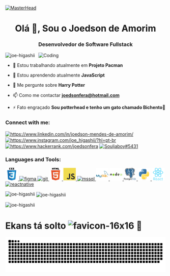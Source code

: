 [![MasterHead](https://user-images.githubusercontent.com/10498744/210012254-234538ff-d198-48aa-8964-37e6fd45d227.gif)](https://joe-higashii.io)
<h1 align="center">Olá 👋, Sou o Joedson de Amorim</h1>
<h3 align="center">Desenvolvedor de Software Fullstack</h3>
<img align="right" alt="Coding" width="400" src="https://i.pinimg.com/originals/f0/f0/d9/f0f0d932d6e39c7af5aa305cbd8da735.gif">

<p align="left"> <img src="https://komarev.com/ghpvc/?username=joe-higashii&label=Profile%20views&color=0e75b6&style=flat" alt="joe-higashii" /> </p>

- 🔭 Estou trabalhando atualmente em **Projeto Pacman**

- 🌱 Estou aprendendo atualmente **JavaScript**

- 💬 Me pergunte sobre **Harry Potter**

- 📫 Como me contactar **joedsonfera@hotmail.com**

- ⚡ Fato engraçado **Sou potterhead e tenho um gato chamado Bichento🤭**

<h3 align="left">Connect with me:</h3>
<p align="left">
<a href="https://www.linkedin.com/in/joedson-mendes-de-amorim/" target="blank"><img align="center" src="https://raw.githubusercontent.com/rahuldkjain/github-profile-readme-generator/master/src/images/icons/Social/linked-in-alt.svg" alt="https://www.linkedin.com/in/joedson-mendes-de-amorim/" height="30" width="40" /></a>
<a href="https://www.instagram.com/joe_higashii/?hl=pt-br" target="blank"><img align="center" src="https://raw.githubusercontent.com/rahuldkjain/github-profile-readme-generator/master/src/images/icons/Social/instagram.svg" alt="https://www.instagram.com/joe_higashii/?hl=pt-br" height="30" width="40" /></a>
<a href="https://www.hackerrank.com/joedsonfera" target="blank"><img align="center" src="https://raw.githubusercontent.com/rahuldkjain/github-profile-readme-generator/master/src/images/icons/Social/hackerrank.svg" alt="https://www.hackerrank.com/joedsonfera" height="30" width="40" /></a>
<a href="Souljaboy#5431" target="blank"><img align="center" src="https://raw.githubusercontent.com/rahuldkjain/github-profile-readme-generator/master/src/images/icons/Social/discord.svg" alt="Souljaboy#5431" height="30" width="40" /></a>
</p>

<h3 align="left">Languages and Tools:</h3>
<p align="left"> <a href="https://www.w3schools.com/css/" target="_blank" rel="noreferrer"> <img src="https://raw.githubusercontent.com/devicons/devicon/master/icons/css3/css3-original-wordmark.svg" alt="css3" width="40" height="40"/> </a> <a href="https://www.figma.com/" target="_blank" rel="noreferrer"> <img src="https://www.vectorlogo.zone/logos/figma/figma-icon.svg" alt="figma" width="40" height="40"/> </a> <a href="https://git-scm.com/" target="_blank" rel="noreferrer"> <img src="https://www.vectorlogo.zone/logos/git-scm/git-scm-icon.svg" alt="git" width="40" height="40"/> </a> <a href="https://www.w3.org/html/" target="_blank" rel="noreferrer"> <img src="https://raw.githubusercontent.com/devicons/devicon/master/icons/html5/html5-original-wordmark.svg" alt="html5" width="40" height="40"/> </a> <a href="https://developer.mozilla.org/en-US/docs/Web/JavaScript" target="_blank" rel="noreferrer"> <img src="https://raw.githubusercontent.com/devicons/devicon/master/icons/javascript/javascript-original.svg" alt="javascript" width="40" height="40"/> </a> <a href="https://www.microsoft.com/en-us/sql-server" target="_blank" rel="noreferrer"> <img src="https://www.svgrepo.com/show/303229/microsoft-sql-server-logo.svg" alt="mssql" width="40" height="40"/> </a> <a href="https://www.mysql.com/" target="_blank" rel="noreferrer"> <img src="https://raw.githubusercontent.com/devicons/devicon/master/icons/mysql/mysql-original-wordmark.svg" alt="mysql" width="40" height="40"/> </a> <a href="https://nodejs.org" target="_blank" rel="noreferrer"> <img src="https://raw.githubusercontent.com/devicons/devicon/master/icons/nodejs/nodejs-original-wordmark.svg" alt="nodejs" width="40" height="40"/> </a> <a href="https://www.postgresql.org" target="_blank" rel="noreferrer"> <img src="https://raw.githubusercontent.com/devicons/devicon/master/icons/postgresql/postgresql-original-wordmark.svg" alt="postgresql" width="40" height="40"/> </a> <a href="https://www.python.org" target="_blank" rel="noreferrer"> <img src="https://raw.githubusercontent.com/devicons/devicon/master/icons/python/python-original.svg" alt="python" width="40" height="40"/> </a> <a href="https://reactjs.org/" target="_blank" rel="noreferrer"> <img src="https://raw.githubusercontent.com/devicons/devicon/master/icons/react/react-original-wordmark.svg" alt="react" width="40" height="40"/> </a> <a href="https://reactnative.dev/" target="_blank" rel="noreferrer"> <img src="https://reactnative.dev/img/header_logo.svg" alt="reactnative" width="40" height="40"/> </a> </p>

<p><img align="left" src="https://github-readme-stats.vercel.app/api/top-langs?username=joe-higashii&show_icons=true&locale=en&layout=compact" alt="joe-higashii" /></p>

<p>&nbsp;<img align="center" src="https://github-readme-stats.vercel.app/api?username=joe-higashii&show_icons=true&locale=en" alt="joe-higashii" /></p>

<p><img align="center" src="https://github-readme-streak-stats.herokuapp.com/?user=joe-higashii&" alt="joe-higashii" /></p>

# Ekans tá solto ![favicon-16x16](https://user-images.githubusercontent.com/129689531/232346328-f1a65414-4c4c-4fc9-a6e2-ca277126f58e.png) 🐍

<picture>
  <source
    media="(prefers-color-scheme: dark)"
    srcset="
      https://raw.githubusercontent.com/platane/snk/output/github-contribution-grid-snake-dark.svg
    "
  />
  <source
    media="(prefers-color-scheme: dark)"
    srcset="
      https://raw.githubusercontent.com/platane/snk/output/github-contribution-grid-snake.svg
    "
  />
  <img
    alt="github contribution grid snake animation"
    src="https://raw.githubusercontent.com/platane/snk/output/github-contribution-grid-snake.svg"
  />
</picture>
